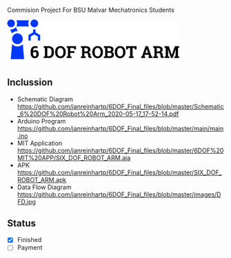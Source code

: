 Commision Project For BSU Malvar Mechatronics Students

<img src="images/LOGO.png" width="400">

Inclussion
-------------------------
- Schematic Diagram https://github.com/janreinhartp/6DOF_Final_files/blob/master/Schematic_6%20DOF%20Robot%20Arm_2020-05-17_17-52-14.pdf
- Arduino Program https://github.com/janreinhartp/6DOF_Final_files/blob/master/main/main.ino
- MIT Application https://github.com/janreinhartp/6DOF_Final_files/blob/master/6DOF%20MIT%20APP/SIX_DOF_ROBOT_ARM.aia
- APK https://github.com/janreinhartp/6DOF_Final_files/blob/master/SIX_DOF_ROBOT_ARM.apk
- Data Flow Diagram https://github.com/janreinhartp/6DOF_Final_files/blob/master/images/DFD.jpg

Status
 ----------------------
- [x]  Finished
- [ ]  Payment
